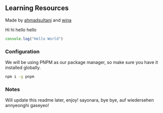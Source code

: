 ## Learning Resources
Made by [ahmadsultani](https://github.com/ahmadsultani) and [wina](https://github.com/winati17)

Hi hi hello hello

```javascript
console.log("Hello World")
```

### Configuration
We will be using PNPM as our package manager, so make sure you have it installed globally.

```bash
npm i -g pnpm
```

### Notes

Will update this readme later, enjoy! sayonara, bye bye, auf wiedersehen annyeonghi gaseyeo!